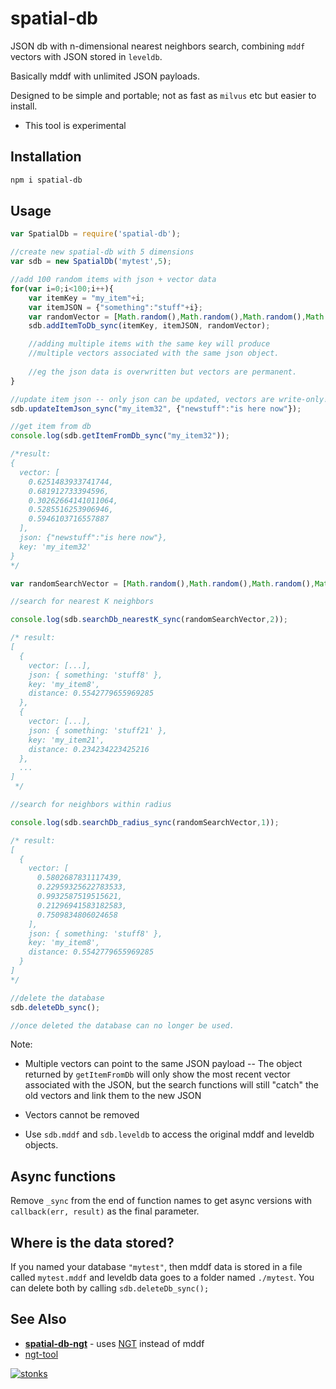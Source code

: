 # spatial-db

JSON db with n-dimensional nearest neighbors search, combining `mddf` vectors with JSON stored in `leveldb`.

Basically mddf with unlimited JSON payloads.

Designed to be simple and portable; not as fast as `milvus` etc but easier to install.

- This tool is experimental

## Installation

```sh
npm i spatial-db
```

## Usage

```javascript
var SpatialDb = require('spatial-db');

//create new spatial-db with 5 dimensions
var sdb = new SpatialDb('mytest',5);

//add 100 random items with json + vector data
for(var i=0;i<100;i++){
    var itemKey = "my_item"+i;
    var itemJSON = {"something":"stuff"+i};
    var randomVector = [Math.random(),Math.random(),Math.random(),Math.random(),Math.random()];
    sdb.addItemToDb_sync(itemKey, itemJSON, randomVector);

    //adding multiple items with the same key will produce
    //multiple vectors associated with the same json object.
    
    //eg the json data is overwritten but vectors are permanent.
}

//update item json -- only json can be updated, vectors are write-only!
sdb.updateItemJson_sync("my_item32", {"newstuff":"is here now"});

//get item from db
console.log(sdb.getItemFromDb_sync("my_item32"));

/*result:
{
  vector: [
    0.6251483933741744,
    0.681912733394596,
    0.30262664141011064,
    0.5285516253906946,
    0.5946103716557887
  ],
  json: {"newstuff":"is here now"},
  key: 'my_item32'
}
*/

var randomSearchVector = [Math.random(),Math.random(),Math.random(),Math.random(),Math.random()];

//search for nearest K neighbors 

console.log(sdb.searchDb_nearestK_sync(randomSearchVector,2));

/* result:
[
  {
    vector: [...],
    json: { something: 'stuff8' },
    key: 'my_item8',
    distance: 0.5542779655969285
  },
  {
    vector: [...],
    json: { something: 'stuff21' },
    key: 'my_item21',
    distance: 0.234234223425216
  },
  ...
]
 */

//search for neighbors within radius

console.log(sdb.searchDb_radius_sync(randomSearchVector,1));

/* result:
[
  {
    vector: [
      0.5802687831117439,
      0.22959325622783533,
      0.9932587519515621,
      0.21296941583182583,
      0.7509834806024658
    ],
    json: { something: 'stuff8' },
    key: 'my_item8',
    distance: 0.5542779655969285
  }
]
*/

//delete the database 
sdb.deleteDb_sync(); 

//once deleted the database can no longer be used.
```

Note:

- Multiple vectors can point to the same JSON payload -- The object returned by `getItemFromDb` will only show the most recent vector associated with the JSON, but the search functions will still "catch" the old vectors and link them to the new JSON


- Vectors cannot be removed


- Use `sdb.mddf` and `sdb.leveldb` to access the original mddf and leveldb objects.

## Async functions

Remove `_sync` from the end of function names to get async versions with `callback(err, result)` as the final parameter.

## Where is the data stored?

If you named your database `"mytest"`, then mddf data is stored in a file called `mytest.mddf` and leveldb data goes to a folder named `./mytest`. You can delete both by calling `sdb.deleteDb_sync();`

## See Also

- **[spatial-db-ngt](https://www.npmjs.com/package/spatial-db-ngt)** - uses [NGT]((https://github.com/yahoojapan/NGT/blob/master/README.md)) instead of mddf
- [ngt-tool](https://www.npmjs.com/package/ngt-tool) 

[![stonks](https://i.imgur.com/UpDxbfe.png)](https://www.npmjs.com/~stonkpunk)


